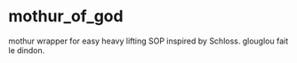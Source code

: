 # mothur_of_god
mothur wrapper for easy heavy lifting SOP inspired by Schloss.
glouglou fait le dindon.
